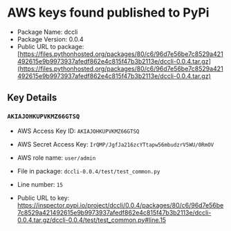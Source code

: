 # AWS keys found published to PyPi

* Package Name: dccli
* Package Version: 0.0.4
* Public URL to package: [https://files.pythonhosted.org/packages/80/c6/96d7e56be7c8529a421492615e9b9973937afedf862e4c815f47b3b2113e/dccli-0.0.4.tar.gz](https://files.pythonhosted.org/packages/80/c6/96d7e56be7c8529a421492615e9b9973937afedf862e4c815f47b3b2113e/dccli-0.0.4.tar.gz)

## Key Details

### `AKIAJOHKUPVKMZ66GTSQ`

* AWS Access Key ID: `AKIAJOHKUPVKMZ66GTSQ`
* AWS Secret Access Key: `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` 
* AWS role name: `user/admin`
* File in package: `dccli-0.0.4/test/test_common.py`
* Line number: `15`

* Public URL to key: https://inspector.pypi.io/project/dccli/0.0.4/packages/80/c6/96d7e56be7c8529a421492615e9b9973937afedf862e4c815f47b3b2113e/dccli-0.0.4.tar.gz/dccli-0.0.4/test/test_common.py#line.15


